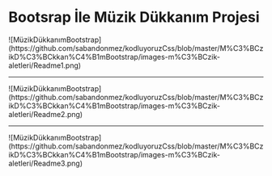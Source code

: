 <h1>Bootsrap İle Müzik Dükkanım Projesi</h1>
![MüzikDükkanımBootstrap](https://github.com/sabandonmez/kodluyoruzCss/blob/master/M%C3%BCzikD%C3%BCkkan%C4%B1mBootstrap/images-m%C3%BCzik-aletleri/Readme1.png)
<hr>
![MüzikDükkanımBootstrap](https://github.com/sabandonmez/kodluyoruzCss/blob/master/M%C3%BCzikD%C3%BCkkan%C4%B1mBootstrap/images-m%C3%BCzik-aletleri/Readme2.png)
<hr>
![MüzikDükkanımBootstrap](https://github.com/sabandonmez/kodluyoruzCss/blob/master/M%C3%BCzikD%C3%BCkkan%C4%B1mBootstrap/images-m%C3%BCzik-aletleri/Readme3.png)
